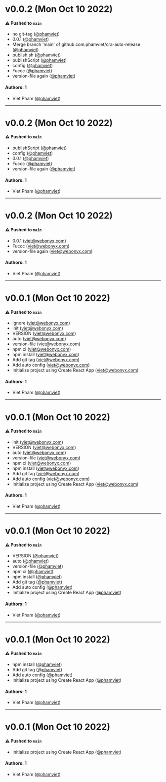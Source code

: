 # v0.0.2 (Mon Oct 10 2022)

#### ⚠️ Pushed to `main`

- no git-tag ([@phamviet](https://github.com/phamviet))
- 0.0.1 ([@phamviet](https://github.com/phamviet))
- Merge branch 'main' of github.com:phamviet/cra-auto-release ([@phamviet](https://github.com/phamviet))
- publish.sh ([@phamviet](https://github.com/phamviet))
- publishScript ([@phamviet](https://github.com/phamviet))
- config ([@phamviet](https://github.com/phamviet))
- Fuccc ([@phamviet](https://github.com/phamviet))
- version-file again ([@phamviet](https://github.com/phamviet))

#### Authors: 1

- Viet Pham ([@phamviet](https://github.com/phamviet))

---

# v0.0.2 (Mon Oct 10 2022)

#### ⚠️ Pushed to `main`

- publishScript ([@phamviet](https://github.com/phamviet))
- config ([@phamviet](https://github.com/phamviet))
- 0.0.1 ([@phamviet](https://github.com/phamviet))
- Fuccc ([@phamviet](https://github.com/phamviet))
- version-file again ([@phamviet](https://github.com/phamviet))

#### Authors: 1

- Viet Pham ([@phamviet](https://github.com/phamviet))

---

# v0.0.2 (Mon Oct 10 2022)

#### ⚠️ Pushed to `main`

- 0.0.1 (viet@webonyx.com)
- Fuccc (viet@webonyx.com)
- version-file again (viet@webonyx.com)

#### Authors: 1

- Viet Pham ([@phamviet](https://github.com/phamviet))

---

# v0.0.1 (Mon Oct 10 2022)

#### ⚠️ Pushed to `main`

- ignore (viet@webonyx.com)
- init (viet@webonyx.com)
- VERSION (viet@webonyx.com)
- auto (viet@webonyx.com)
- version-file (viet@webonyx.com)
- npm ci (viet@webonyx.com)
- npm install (viet@webonyx.com)
- Add git tag (viet@webonyx.com)
- Add auto config (viet@webonyx.com)
- Initialize project using Create React App (viet@webonyx.com)

#### Authors: 1

- Viet Pham ([@phamviet](https://github.com/phamviet))

---

# v0.0.1 (Mon Oct 10 2022)

#### ⚠️ Pushed to `main`

- init (viet@webonyx.com)
- VERSION (viet@webonyx.com)
- auto (viet@webonyx.com)
- version-file (viet@webonyx.com)
- npm ci (viet@webonyx.com)
- npm install (viet@webonyx.com)
- Add git tag (viet@webonyx.com)
- Add auto config (viet@webonyx.com)
- Initialize project using Create React App (viet@webonyx.com)

#### Authors: 1

- Viet Pham ([@phamviet](https://github.com/phamviet))

---

# v0.0.1 (Mon Oct 10 2022)

#### ⚠️ Pushed to `main`

- VERSION ([@phamviet](https://github.com/phamviet))
- auto ([@phamviet](https://github.com/phamviet))
- version-file ([@phamviet](https://github.com/phamviet))
- npm ci ([@phamviet](https://github.com/phamviet))
- npm install ([@phamviet](https://github.com/phamviet))
- Add git tag ([@phamviet](https://github.com/phamviet))
- Add auto config ([@phamviet](https://github.com/phamviet))
- Initialize project using Create React App ([@phamviet](https://github.com/phamviet))

#### Authors: 1

- Viet Pham ([@phamviet](https://github.com/phamviet))

---

# v0.0.1 (Mon Oct 10 2022)

#### ⚠️ Pushed to `main`

- npm install ([@phamviet](https://github.com/phamviet))
- Add git tag ([@phamviet](https://github.com/phamviet))
- Add auto config ([@phamviet](https://github.com/phamviet))
- Initialize project using Create React App ([@phamviet](https://github.com/phamviet))

#### Authors: 1

- Viet Pham ([@phamviet](https://github.com/phamviet))

---

# v0.0.1 (Mon Oct 10 2022)

#### ⚠️ Pushed to `main`

- Initialize project using Create React App ([@phamviet](https://github.com/phamviet))

#### Authors: 1

- Viet Pham ([@phamviet](https://github.com/phamviet))
